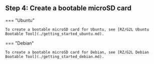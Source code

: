 ## Step 4: Create a bootable microSD card

=== "Ubuntu"

    To create a bootable microSD card for Ubuntu, see [RZ/G2L Ubuntu Bootable Tool](./getting_started_ubuntu.md).

=== "Debian"

    To create a bootable microSD card for Debian, see [RZ/G2L Debian Bootable Tool](./getting_started_debian.md).




